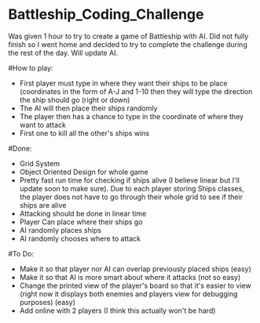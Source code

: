 Battleship_Coding_Challenge
===========================

Was given 1 hour to try to create a game of Battleship with AI.  Did not fully finish so I went home and decided to try to complete the challenge during the rest of the day.  Will update AI.

#How to play:
- First player must type in where they want their ships to be place (coordinates in the form of A-J and 1-10 then they will type the direction the ship should go (right or down)
- The AI will then place their ships randomly
- The player then has a chance to type in the coordinate of where they want to attack
- First one to kill all the other's ships wins

#Done:
- Grid System
- Object Oriented Design for whole game
- Pretty fast run time for checking if ships alive (I believe linear but I'll update soon to make sure).  Due to each player storing Ships classes, the player does not have to go through their whole grid to see if their ships are alive
- Attacking should be done in linear time
- Player Can place where their ships go
- AI randomly places ships
- AI randomly chooses where to attack

#To Do:
- Make it so that player nor AI can overlap previously placed ships (easy)
- Make it so that AI is more smart about where it attacks (not so easy)
- Change the printed view of the player's board so that it's easier to view (right now it displays both enemies and players view for debugging purposes) (easy)
- Add online with 2 players (I think this actually won't be hard)
